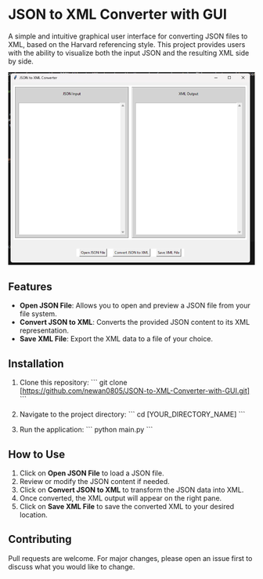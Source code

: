 # JSON to XML Converter with GUI

A simple and intuitive graphical user interface for converting JSON files to XML, based on the Harvard referencing style. This project provides users with the ability to visualize both the input JSON and the resulting XML side by side.

![Screenshot](image.png)

## Features

- **Open JSON File**: Allows you to open and preview a JSON file from your file system.
- **Convert JSON to XML**: Converts the provided JSON content to its XML representation.
- **Save XML File**: Export the XML data to a file of your choice.

## Installation

1. Clone this repository:
   \```
   git clone [https://github.com/newan0805/JSON-to-XML-Converter-with-GUI.git]
   \```

2. Navigate to the project directory:
   \```
   cd [YOUR_DIRECTORY_NAME]
   \```

3. Run the application:
   \```
   python main.py
   \```

## How to Use

1. Click on **Open JSON File** to load a JSON file.
2. Review or modify the JSON content if needed.
3. Click on **Convert JSON to XML** to transform the JSON data into XML.
4. Once converted, the XML output will appear on the right pane.
5. Click on **Save XML File** to save the converted XML to your desired location.

## Contributing

Pull requests are welcome. For major changes, please open an issue first to discuss what you would like to change.